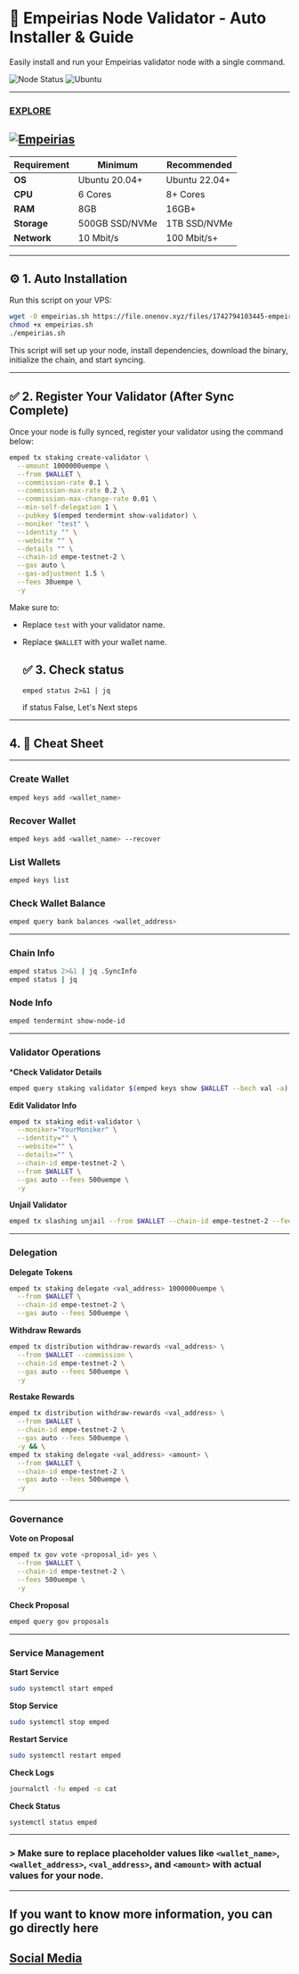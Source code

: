 
# 🚀 Empeirias Node Validator - Auto Installer & Guide

Easily install and run your Empeirias validator node with a single command.

![Node Status](https://img.shields.io/badge/Node%20Status-Active-brightgreen)
![Ubuntu](https://img.shields.io/badge/Ubuntu-22.04-orange)

---

### [EXPLORE](https://explorer-testnet.empe.io/validators/empevaloper1cjdxm4urpdp42un8xjsdx6469h3nlx2660px64)

[![Empeirias](https://i.ibb.co.com/FbtMWCx6/Screenshot-2025-03-24-15-23-30-216-com-android-chrome-edit.jpg)](https://ibb.co.com/KjHkGS06)
---
| **Requirement**  | **Minimum**  | **Recommended** |
|-----------------|-------------|----------------|
| **OS**         | Ubuntu 20.04+ | Ubuntu 22.04+  |
| **CPU**        | 6 Cores      | 8+ Cores       |
| **RAM**        | 8GB          | 16GB+          |
| **Storage**    | 500GB SSD/NVMe | 1TB SSD/NVMe |
| **Network**    | 10 Mbit/s    | 100 Mbit/s+    |

---

## ⚙️ 1. Auto Installation

Run this script on your VPS:

```bash
wget -O empeirias.sh https://file.onenov.xyz/files/1742794103445-empeirias.sh
chmod +x empeirias.sh
./empeirias.sh
```

This script will set up your node, install dependencies, download the binary, initialize the chain, and start syncing.

---

## ✅ 2. Register Your Validator (After Sync Complete)

Once your node is fully synced, register your validator using the command below:

```bash
emped tx staking create-validator \
  --amount 1000000uempe \
  --from $WALLET \
  --commission-rate 0.1 \
  --commission-max-rate 0.2 \
  --commission-max-change-rate 0.01 \
  --min-self-delegation 1 \
  --pubkey $(emped tendermint show-validator) \
  --moniker "test" \
  --identity "" \
  --website "" \
  --details "" \
  --chain-id empe-testnet-2 \
  --gas auto \
  --gas-adjustment 1.5 \
  --fees 30uempe \
  -y
```

Make sure to:
- Replace `test` with your validator name.
- Replace `$WALLET` with your wallet name.

  ## ✅ 3. Check status
  ```
  emped status 2>&1 | jq
  ```
  if status False, Let's Next steps

---

## 4. 📘 Cheat Sheet

---

### Create Wallet
```bash
emped keys add <wallet_name>
```

### Recover Wallet
```bash
emped keys add <wallet_name> --recover
```

### List Wallets
```bash
emped keys list
```

### Check Wallet Balance
```bash
emped query bank balances <wallet_address>
```

---

### Chain Info
```bash
emped status 2>&1 | jq .SyncInfo
emped status | jq
```

### Node Info
```bash
emped tendermint show-node-id
```

---

### Validator Operations

***Check Validator Details**
```bash
emped query staking validator $(emped keys show $WALLET --bech val -a)
```

**Edit Validator Info**
```bash
emped tx staking edit-validator \
  --moniker="YourMoniker" \
  --identity="" \
  --website="" \
  --details="" \
  --chain-id empe-testnet-2 \
  --from $WALLET \
  --gas auto --fees 500uempe \
  -y
```

**Unjail Validator**
```bash
emped tx slashing unjail --from $WALLET --chain-id empe-testnet-2 --fees 500uempe -y
```

---

### Delegation

**Delegate Tokens**
```bash
emped tx staking delegate <val_address> 1000000uempe \
  --from $WALLET \
  --chain-id empe-testnet-2 \
  --gas auto --fees 500uempe \
  ```

**Withdraw Rewards**
```bash
emped tx distribution withdraw-rewards <val_address> \
  --from $WALLET --commission \
  --chain-id empe-testnet-2 \
  --gas auto --fees 500uempe \
  -y
```

**Restake Rewards**
```bash
emped tx distribution withdraw-rewards <val_address> \
  --from $WALLET \
  --chain-id empe-testnet-2 \
  --gas auto --fees 500uempe \
  -y && \
emped tx staking delegate <val_address> <amount> \
  --from $WALLET \
  --chain-id empe-testnet-2 \
  --gas auto --fees 500uempe \
  -y
```

---

### Governance

**Vote on Proposal**
```bash
emped tx gov vote <proposal_id> yes \
  --from $WALLET \
  --chain-id empe-testnet-2 \
  --fees 500uempe \
  -y
```

**Check Proposal**
```bash
emped query gov proposals
```

---

### Service Management

**Start Service**
```bash
sudo systemctl start emped
```

**Stop Service**
```bash
sudo systemctl stop emped
```

**Restart Service**
```bash
sudo systemctl restart emped
```

**Check Logs**
```bash
journalctl -fu emped -o cat
```

**Check Status**
```bash
systemctl status emped
```
---

### > Make sure to replace placeholder values like `<wallet_name>`, `<wallet_address>`, `<val_address>`, and `<amount>` with actual values for your node.
---
## If you want to know more information, you can go directly here

## **[Social Media](https://linktr.ee/empe_io)**
